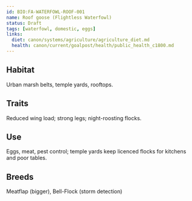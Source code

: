 ```yaml
---
id: BIO:FA-WATERFOWL-ROOF-001
name: Roof goose (Flightless Waterfowl)
status: Draft
tags: [waterfowl, domestic, eggs]
links:
  diet: canon/systems/agriculture/agriculture_diet.md
  health: canon/current/goalpost/health/public_health_c1800.md
---
```


## Habitat
Urban marsh belts, temple yards, rooftops.

## Traits
Reduced wing load; strong legs; night-roosting flocks.

## Use
Eggs, meat, pest control; temple yards keep licenced flocks for kitchens and poor tables.

## Breeds
Meatflap (bigger), Bell-Flock (storm detection)
